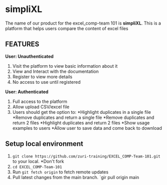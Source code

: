 # simpliXL

The name of our product for the excel_comp-team 101 is **simpliXL**. This is a platform that helps users compare the content of excel files

## FEATURES

**User: Unauthenticated**
1. Visit the platform to view basic information about it
2. View and Interact with the documentation
3. Register to view more details
4. No access to use until registered

**User: Authenticated**
1. Full access to the platform
2. Allow upload CSV/excel file
3. Users should get the option to:
*Highlight duplicates in a single file
*Remove duplicates and return a single file
*Remove duplicates and return 2 files
*Highlight duplicates and return 2 files
*Show usage examples to users
*Allow user to save data and come back to download


## Setup local environment
1. `git clone https://github.com/zuri-training/EXCEL_COMP-Team-101.git` to your local. *Don't fork
2. `cd EXCEL_COMP-Team-101`
3. Run `git fetch origin` to fetch remote updates
4. Pull latest changes from the main branch. `gir pull origin main

